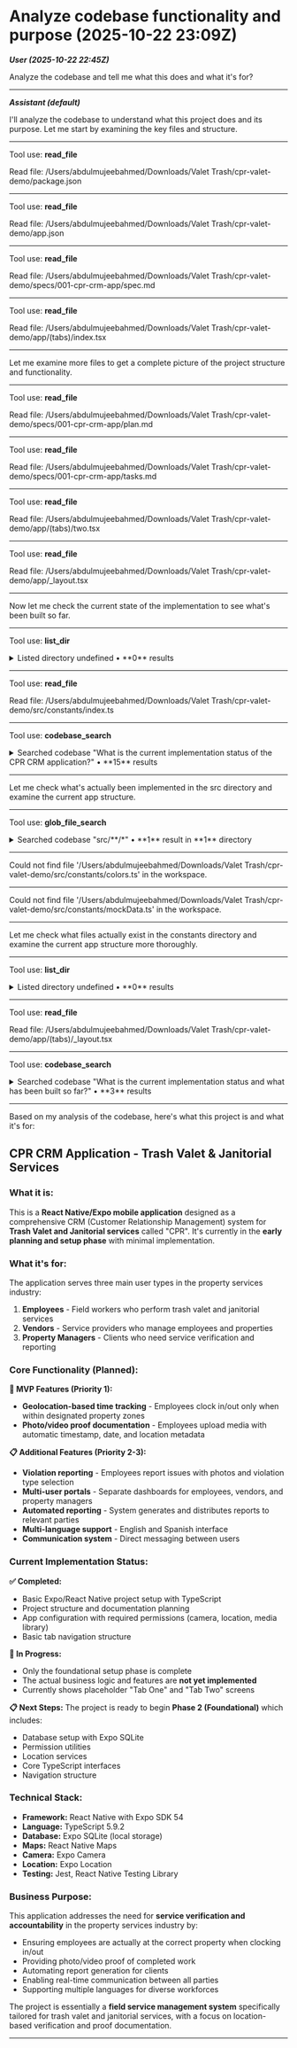 <!-- Generated by SpecStory -->

<!-- cursor Session 40687002-0ff2-420a-a0ed-db5acf35b23b (2025-10-22 23:09Z) -->

# Analyze codebase functionality and purpose (2025-10-22 23:09Z)

_**User (2025-10-22 22:45Z)**_

Analyze the codebase and tell me what this does and what it's for?

---

_**Assistant (default)**_

I'll analyze the codebase to understand what this project does and its purpose. Let me start by examining the key files and structure.


---

Tool use: **read_file**

Read file: /Users/abdulmujeebahmed/Downloads/Valet Trash/cpr-valet-demo/package.json

---

Tool use: **read_file**

Read file: /Users/abdulmujeebahmed/Downloads/Valet Trash/cpr-valet-demo/app.json

---

Tool use: **read_file**

Read file: /Users/abdulmujeebahmed/Downloads/Valet Trash/cpr-valet-demo/specs/001-cpr-crm-app/spec.md

---

Tool use: **read_file**

Read file: /Users/abdulmujeebahmed/Downloads/Valet Trash/cpr-valet-demo/app/(tabs)/index.tsx

---

Let me examine more files to get a complete picture of the project structure and functionality.


---

Tool use: **read_file**

Read file: /Users/abdulmujeebahmed/Downloads/Valet Trash/cpr-valet-demo/specs/001-cpr-crm-app/plan.md

---

Tool use: **read_file**

Read file: /Users/abdulmujeebahmed/Downloads/Valet Trash/cpr-valet-demo/specs/001-cpr-crm-app/tasks.md

---

Tool use: **read_file**

Read file: /Users/abdulmujeebahmed/Downloads/Valet Trash/cpr-valet-demo/app/(tabs)/two.tsx

---

Tool use: **read_file**

Read file: /Users/abdulmujeebahmed/Downloads/Valet Trash/cpr-valet-demo/app/_layout.tsx

---

Now let me check the current state of the implementation to see what's been built so far.


---

Tool use: **list_dir**

<details>
            <summary>Listed directory undefined • **0** results</summary>
        
No results found
</details>

---

Tool use: **read_file**

Read file: /Users/abdulmujeebahmed/Downloads/Valet Trash/cpr-valet-demo/src/constants/index.ts

---

Tool use: **codebase_search**

<details>
                <summary>Searched codebase "What is the current implementation status of the CPR CRM application?" • **15** results</summary>
            
| File | Lines |
|------|-------|
| `specs/001-cpr-crm-app/plan.md` | L39 |
| `specs/001-cpr-crm-app/spec.md` | L35 |
| `specs/001-cpr-crm-app/tasks.md` | L47 |
| `specs/001-cpr-crm-app/tasks.md` | L228-268 |
| `specs/001-cpr-crm-app/tasks.md` | L264-320 |
| `specs/001-cpr-crm-app/plan.md` | L297-319 |
| `specs/001-cpr-crm-app/tasks.md` | L45-81 |
| `specs/001-cpr-crm-app/checklists/requirements.md` | L36 |
| `specs/001-cpr-crm-app/plan.md` | L96-156 |
| `specs/001-cpr-crm-app/tasks.md` | L187-231 |
| `specs/001-cpr-crm-app/plan.md` | L154-234 |
| `specs/001-cpr-crm-app/tasks.md` | L153-189 |
| `specs/001-cpr-crm-app/plan.md` | L231-301 |
| `specs/001-cpr-crm-app/tasks.md` | L79-120 |
| `.specify/templates/tasks-template.md` | L43-97 |

</details>

---

Let me check what's actually been implemented in the src directory and examine the current app structure.


---

Tool use: **glob_file_search**

<details>
<summary>Searched codebase "src/**/*" • **1** result in **1** directory</summary>

Directory: **/Users/abdulmujeebahmed/Downloads/Valet Trash/cpr-valet-demo** (1 file)

| File |
|------|
| `src/constants/index.ts` |

</details>

---

Could not find file '/Users/abdulmujeebahmed/Downloads/Valet Trash/cpr-valet-demo/src/constants/colors.ts' in the workspace.

---

Could not find file '/Users/abdulmujeebahmed/Downloads/Valet Trash/cpr-valet-demo/src/constants/mockData.ts' in the workspace.

---

Let me check what files actually exist in the constants directory and examine the current app structure more thoroughly.


---

Tool use: **list_dir**

<details>
            <summary>Listed directory undefined • **0** results</summary>
        
No results found
</details>

---

Tool use: **read_file**

Read file: /Users/abdulmujeebahmed/Downloads/Valet Trash/cpr-valet-demo/app/(tabs)/_layout.tsx

---

Tool use: **codebase_search**

<details>
                <summary>Searched codebase "What is the current implementation status and what has been built so far?" • **3** results</summary>
            
| File | Lines |
|------|-------|
| `src/constants/index.ts` | L6 |
| `src/constants/index.ts` | L3-7 |
| `src/constants/index.ts` | L5-7 |

</details>

---

Based on my analysis of the codebase, here's what this project is and what it's for:

## **CPR CRM Application - Trash Valet & Janitorial Services**

### **What it is:**
This is a **React Native/Expo mobile application** designed as a comprehensive CRM (Customer Relationship Management) system for **Trash Valet and Janitorial services** called "CPR". It's currently in the **early planning and setup phase** with minimal implementation.

### **What it's for:**
The application serves three main user types in the property services industry:

1. **Employees** - Field workers who perform trash valet and janitorial services
2. **Vendors** - Service providers who manage employees and properties  
3. **Property Managers** - Clients who need service verification and reporting

### **Core Functionality (Planned):**

**🎯 MVP Features (Priority 1):**
- **Geolocation-based time tracking** - Employees clock in/out only when within designated property zones
- **Photo/video proof documentation** - Employees upload media with automatic timestamp, date, and location metadata

**📋 Additional Features (Priority 2-3):**
- **Violation reporting** - Employees report issues with photos and violation type selection
- **Multi-user portals** - Separate dashboards for employees, vendors, and property managers
- **Automated reporting** - System generates and distributes reports to relevant parties
- **Multi-language support** - English and Spanish interface
- **Communication system** - Direct messaging between users

### **Current Implementation Status:**

**✅ Completed:**
- Basic Expo/React Native project setup with TypeScript
- Project structure and documentation planning
- App configuration with required permissions (camera, location, media library)
- Basic tab navigation structure

**🚧 In Progress:**
- Only the foundational setup phase is complete
- The actual business logic and features are **not yet implemented**
- Currently shows placeholder "Tab One" and "Tab Two" screens

**📋 Next Steps:**
The project is ready to begin **Phase 2 (Foundational)** which includes:
- Database setup with Expo SQLite
- Permission utilities
- Location services
- Core TypeScript interfaces
- Navigation structure

### **Technical Stack:**
- **Framework:** React Native with Expo SDK 54
- **Language:** TypeScript 5.9.2
- **Database:** Expo SQLite (local storage)
- **Maps:** React Native Maps
- **Camera:** Expo Camera
- **Location:** Expo Location
- **Testing:** Jest, React Native Testing Library

### **Business Purpose:**
This application addresses the need for **service verification and accountability** in the property services industry by:
- Ensuring employees are actually at the correct property when clocking in/out
- Providing photo/video proof of completed work
- Automating report generation for clients
- Enabling real-time communication between all parties
- Supporting multiple languages for diverse workforces

The project is essentially a **field service management system** specifically tailored for trash valet and janitorial services, with a focus on location-based verification and proof documentation.

---


